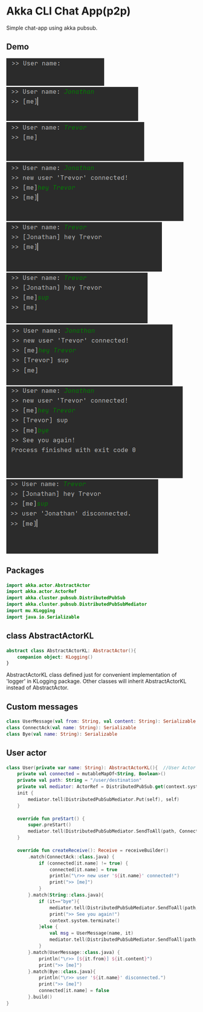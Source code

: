 # Akka CLI Chat App(p2p)
Simple chat-app using akka pubsub.

## Demo
<div>
    <img src="https://github.com/ferrarijh/akka-p2p-chat/blob/master/demo-screenshot/1.png">
    <img src="https://github.com/ferrarijh/akka-p2p-chat/blob/master/demo-screenshot/2.png">
    <img src="https://github.com/ferrarijh/akka-p2p-chat/blob/master/demo-screenshot/3.png">
    <img src="https://github.com/ferrarijh/akka-p2p-chat/blob/master/demo-screenshot/4.png">
    <img src="https://github.com/ferrarijh/akka-p2p-chat/blob/master/demo-screenshot/5.png">
    <img src="https://github.com/ferrarijh/akka-p2p-chat/blob/master/demo-screenshot/6.png">
    <img src="https://github.com/ferrarijh/akka-p2p-chat/blob/master/demo-screenshot/7.png">
    <img src="https://github.com/ferrarijh/akka-p2p-chat/blob/master/demo-screenshot/8.png">
    <img src="https://github.com/ferrarijh/akka-p2p-chat/blob/master/demo-screenshot/9.png">
</div>

## Packages
```kotlin
import akka.actor.AbstractActor
import akka.actor.ActorRef
import akka.cluster.pubsub.DistributedPubSub
import akka.cluster.pubsub.DistributedPubSubMediator
import mu.KLogging
import java.io.Serializable
```

## class AbstractActorKL
```kotlin
abstract class AbstractActorKL: AbstractActor(){
    companion object: KLogging()
}
```
AbstractActorKL class defined just for convenient implementation of 'logger' in KLogging package.
Other classes will inherit AbstractActorKL instead of AbstractActor.

## Custom messages
```kotlin
class UserMessage(val from: String, val content: String): Serializable
class ConnectAck(val name: String): Serializable
class Bye(val name: String): Serializable
```

## User actor
```kotlin
class User(private var name: String): AbstractActorKL(){  //User Actor sends & displays message
    private val connected = mutableMapOf<String, Boolean>()
    private val path: String = "/user/destination"
    private val mediator: ActorRef = DistributedPubSub.get(context.system).mediator()
    init {
        mediator.tell(DistributedPubSubMediator.Put(self), self)
    }

    override fun preStart() {
        super.preStart()
        mediator.tell(DistributedPubSubMediator.SendToAll(path, ConnectAck(name), true), self)
    }

    override fun createReceive(): Receive = receiveBuilder()
        .match(ConnectAck::class.java) {
            if (connected[it.name] != true) {
                connected[it.name] = true
                println("\r>> new user '${it.name}' connected!")
                print(">> [me]")
            }
        }.match(String::class.java){
            if (it=="bye"){
                mediator.tell(DistributedPubSubMediator.SendToAll(path, Bye(name), true), self)
                print(">> See you again!")
                context.system.terminate()
            }else {
                val msg = UserMessage(name, it)
                mediator.tell(DistributedPubSubMediator.SendToAll(path, msg, true), self)
            }
        }.match(UserMessage::class.java) {
            println("\r>> [${it.from}] ${it.content}")
            print(">> [me]")
        }.match(Bye::class.java){
            println("\r>> user '${it.name}' disconnected.")
            print(">> [me]")
            connected[it.name] = false
        }.build()
}
```
